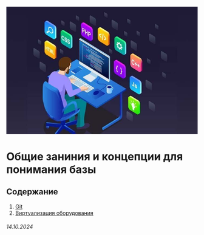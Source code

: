 ![genral](../assets/general.jpg)

# **Общие заниния и концепции для понимания базы**

## Содержание

1. [Git](git.md)
2. [Виртуализация оборудования](./virtualization.md)


###### 14.10.2024